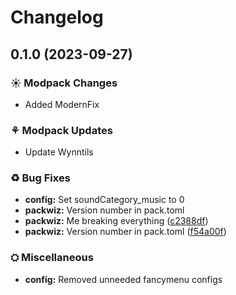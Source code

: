 # Changelog

## 0.1.0 (2023-09-27)

### ☀ Modpack Changes

* Added ModernFix

### ⚘ Modpack Updates

* Update Wynntils

### ♻ Bug Fixes

* **config:** Set soundCategory_music to 0
* **packwiz:** Version number in pack.toml
* **packwiz:** Me breaking everything ([c2388df](https://github.com/Aninuscsalas/wynncraft-101/commit/c2388dfa9dbba61e05c31ad1cc69dfa383a362c1))
* **packwiz:** Version number in pack.toml ([f54a00f](https://github.com/Aninuscsalas/wynncraft-101/commit/f54a00fca735d326b7e1b55aa8ead9c7b6ef2641))

### ⛭ Miscellaneous

* **config:** Removed unneeded fancymenu configs 

